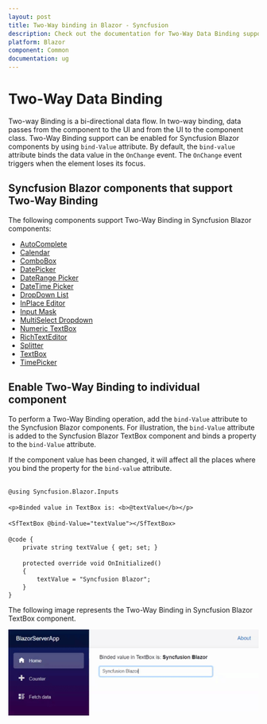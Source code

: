 ```yaml
---
layout: post
title: Two-Way binding in Blazor - Syncfusion
description: Check out the documentation for Two-Way Data Binding support in the Syncfusion Blazor Components.
platform: Blazor
component: Common
documentation: ug
---
```


# Two-Way Data Binding

Two-way Binding is a bi-directional data flow. In two-way binding, data passes from the component to the UI and from the UI to the component class. Two-Way Binding support can be enabled for Syncfusion Blazor components by using `bind-Value` attribute. By default, the `bind-value` attribute binds the data value in the `OnChange` event. The `OnChange` event triggers when the element loses its focus.

## Syncfusion Blazor components that support Two-Way Binding

The following components support Two-Way Binding in Syncfusion Blazor components:

* [AutoComplete](https://blazor.syncfusion.com/documentation/autocomplete/data-binding)
* [Calendar](https://blazor.syncfusion.com/documentation/calendar/data-binding)
* [ComboBox](https://blazor.syncfusion.com/documentation/combobox/data-binding)
* [DatePicker](https://blazor.syncfusion.com/documentation/datepicker/data-binding)
* [DateRange Picker](https://blazor.syncfusion.com/documentation/daterangepicker/data-binding)
* [DateTime Picker](https://blazor.syncfusion.com/documentation/datetime-picker/data-binding)
* [DropDown List](https://blazor.syncfusion.com/documentation/dropdown-list/data-binding)
* [InPlace Editor](https://blazor.syncfusion.com/documentation/in-place-editor/data-binding)
* [Input Mask](https://blazor.syncfusion.com/documentation/input-mask/data-binding)
* [MultiSelect Dropdown](https://blazor.syncfusion.com/documentation/multiselect-dropdown/data-binding)
* [Numeric TextBox](https://blazor.syncfusion.com/documentation/numeric-textbox/data-binding)
* [RichTextEditor](https://blazor.syncfusion.com/documentation/rich-text-editor/data-binding)
* [Splitter](https://blazor.syncfusion.com/documentation/splitter/two-way-binding)
* [TextBox](https://blazor.syncfusion.com/documentation/textbox/data-binding)
* [TimePicker](https://blazor.syncfusion.com/documentation/timepicker/data-binding)

## Enable Two-Way Binding to individual component

To perform a Two-Way Binding operation, add the `bind-Value` attribute to the Syncfusion Blazor components. For illustration, the `bind-Value` attribute is added to the Syncfusion Blazor TextBox component and binds a property to the `bind-Value` attribute.

If the component value has been changed, it will affect all the places where you bind the property for the `bind-value` attribute.

```cshtml

@using Syncfusion.Blazor.Inputs

<p>Binded value in TextBox is: <b>@textValue</b></p>

<SfTextBox @bind-Value="textValue"></SfTextBox>

@code {
    private string textValue { get; set; }

    protected override void OnInitialized()
    {
        textValue = "Syncfusion Blazor";
    }
}

```

The following image represents the Two-Way Binding in Syncfusion Blazor TextBox component.

![Two-Way Binding in Syncfusion Blazor](images/two-way-binding.gif)
